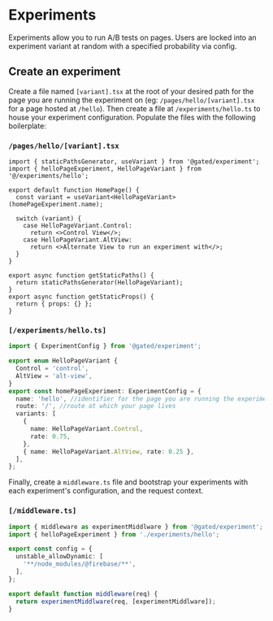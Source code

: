 # Experiments
Experiments allow you to run A/B tests on pages. Users are locked into an experiment variant at random with a specified probability via config.

## Create an experiment
Create a file named `[variant].tsx` at the root of your desired path for the page you are running the experiment on (eg: `/pages/hello/[variant].tsx` for a page hosted at `/hello`). Then create a file at `/experiments/hello.ts` to house your experiment configuration. Populate the files with the following boilerplate:

### `/pages/hello/[variant].tsx`
```tsx
import { staticPathsGenerator, useVariant } from '@gated/experiment';
import { helloPageExperiment, HelloPageVariant } from '@/experiments/hello';

export default function HomePage() {
  const variant = useVariant<HelloPageVariant>(homePageExperiment.name);

  switch (variant) {
    case HelloPageVariant.Control:
      return <>Control View</>;
    case HelloPageVariant.AltView:
      return <>Alternate View to run an experiment with</>;
  }
}

export async function getStaticPaths() {
  return staticPathsGenerator(HelloPageVariant);
}
export async function getStaticProps() {
  return { props: {} };
}
```
### `[/experiments/hello.ts]`
```ts
import { ExperimentConfig } from '@gated/experiment';

export enum HelloPageVariant {
  Control = 'control',
  AltView = 'alt-view',
}
export const homePageExperiment: ExperimentConfig = {
  name: 'hello', //identifier for the page you are running the experiment on
  route: '/', //route at which your page lives
  variants: [
    {
      name: HelloPageVariant.Control,
      rate: 0.75,
    },
    { name: HelloPageVariant.AltView, rate: 0.25 },
  ],
};
```

Finally, create a `middleware.ts` file and bootstrap your experiments with each experiment's configuration, and the request context.

### `[/middleware.ts]`
```ts
import { middleware as experimentMiddlware } from '@gated/experiment';
import { helloPageExperiment } from './experiments/hello';

export const config = {
  unstable_allowDynamic: [
    '**/node_modules/@firebase/**',
  ],
};

export default function middleware(req) {
  return experimentMiddlware(req, [experimentMiddlware]);
}

```
